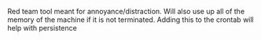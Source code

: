 Red team tool meant for annoyance/distraction. Will also use up all of the memory of the machine if it is not terminated. Adding this to the crontab will help with persistence
